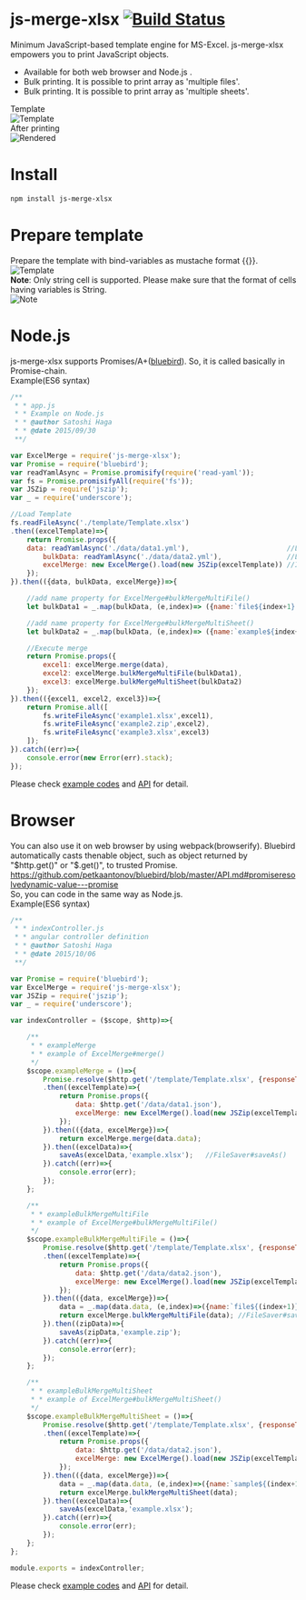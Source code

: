 # js-merge-xlsx  [![Build Status](https://travis-ci.org/hagasatoshi/js-merge-xlsx.svg?branch=master)](https://travis-ci.org/hagasatoshi/js-merge-xlsx)
Minimum JavaScript-based template engine for MS-Excel. js-merge-xlsx empowers you to print JavaScript objects.

- Available for both web browser and Node.js .
- Bulk printing. It is possible to print array as 'multiple files'. 
- Bulk printing. It is possible to print array as 'multiple sheets'. 

Template  
![Template](https://raw.githubusercontent.com/hagasatoshi/js-merge-xlsx/master/image/before2.png)  
After printing  
![Rendered](https://raw.githubusercontent.com/hagasatoshi/js-merge-xlsx/master/image/after.png)  

# Install
```bash
npm install js-merge-xlsx
```

# Prepare template  
Prepare the template with bind-variables as mustache format {{}}.
![Template](https://raw.githubusercontent.com/hagasatoshi/js-merge-xlsx/master/image/before2.png)  
**Note**: Only string cell is supported. Please make sure that the format of cells having variables is String.  
![Note](https://raw.githubusercontent.com/hagasatoshi/js-merge-xlsx/master/image/cell_format.png)

# Node.js  
js-merge-xlsx supports Promises/A+([bluebird](https://github.com/petkaantonov/bluebird)). So, it is called basically in Promise-chain.  
Example(ES6 syntax)  
```JavaScript
/**
 * * app.js
 * * Example on Node.js
 * * @author Satoshi Haga
 * * @date 2015/09/30
 **/

var ExcelMerge = require('js-merge-xlsx');
var Promise = require('bluebird');
var readYamlAsync = Promise.promisify(require('read-yaml'));
var fs = Promise.promisifyAll(require('fs'));
var JSZip = require('jszip');
var _ = require('underscore');

//Load Template
fs.readFileAsync('./template/Template.xlsx')
.then((excelTemplate)=>{
    return Promise.props({
    data: readYamlAsync('./data/data1.yml'),                        //Load single data
        bulkData: readYamlAsync('./data/data2.yml'),                //Load array data
        excelMerge: new ExcelMerge().load(new JSZip(excelTemplate)) //Initialize ExcelMerge object
    });
}).then(({data, bulkData, excelMerge})=>{

    //add name property for ExcelMerge#bulkMergeMultiFile()
    let bulkData1 = _.map(bulkData, (e,index)=> ({name:`file${index+1}.xlsx`, data:e}));

    //add name property for ExcelMerge#bulkMergeMultiSheet()
    let bulkData2 = _.map(bulkData, (e,index)=> ({name:`example${index+1}`, data:e}));

    //Execute merge
    return Promise.props({
        excel1: excelMerge.merge(data),
        excel2: excelMerge.bulkMergeMultiFile(bulkData1),
        excel3: excelMerge.bulkMergeMultiSheet(bulkData2)
    });
}).then(({excel1, excel2, excel3})=>{
    return Promise.all([
        fs.writeFileAsync('example1.xlsx',excel1),
        fs.writeFileAsync('example2.zip',excel2),
        fs.writeFileAsync('example3.xlsx',excel3)
    ]);
}).catch((err)=>{
    console.error(new Error(err).stack);
});
```

Please check [example codes](https://github.com/hagasatoshi/js-merge-xlsx/tree/master/example/1_node) and [API](https://github.com/hagasatoshi/js-merge-xlsx/blob/master/API.md) for detail.

# Browser  
You can also use it on web browser by using webpack(browserify). 
Bluebird automatically casts thenable object, such as object returned by "$http.get()" or "$.get()", to trusted Promise. https://github.com/petkaantonov/bluebird/blob/master/API.md#promiseresolvedynamic-value---promise  
So, you can code in the same way as Node.js.    
Example(ES6 syntax)  
```JavaScript
/**
 * * indexController.js
 * * angular controller definition
 * * @author Satoshi Haga
 * * @date 2015/10/06
 **/

var Promise = require('bluebird');
var ExcelMerge = require('js-merge-xlsx');
var JSZip = require('jszip');
var _ = require('underscore');

var indexController = ($scope, $http)=>{

    /**
     * * exampleMerge
     * * example of ExcelMerge#merge()
     */
    $scope.exampleMerge = ()=>{
        Promise.resolve($http.get('/template/Template.xlsx', {responseType: "arraybuffer"}))
        .then((excelTemplate)=>{
            return Promise.props({
                data: $http.get('/data/data1.json'),
                excelMerge: new ExcelMerge().load(new JSZip(excelTemplate.data))
            });
        }).then(({data, excelMerge})=>{
            return excelMerge.merge(data.data);
        }).then((excelData)=>{
            saveAs(excelData,'example.xlsx');   //FileSaver#saveAs()
        }).catch((err)=>{
            console.error(err);
        });
    };

    /**
     * * exampleBulkMergeMultiFile
     * * example of ExcelMerge#bulkMergeMultiFile()
     */
    $scope.exampleBulkMergeMultiFile = ()=>{
        Promise.resolve($http.get('/template/Template.xlsx', {responseType: "arraybuffer"}))
        .then((excelTemplate)=>{
            return Promise.props({
                data: $http.get('/data/data2.json'),
                excelMerge: new ExcelMerge().load(new JSZip(excelTemplate.data))
            });
        }).then(({data, excelMerge})=>{
            data = _.map(data.data, (e,index)=>({name:`file${(index+1)}.xlsx`, data:e}));
            return excelMerge.bulkMergeMultiFile(data); //FileSaver#saveAs()
        }).then((zipData)=>{
            saveAs(zipData,'example.zip');
        }).catch((err)=>{
            console.error(err);
        });
    };

    /**
     * * exampleBulkMergeMultiSheet
     * * example of ExcelMerge#bulkMergeMultiSheet()
     */
    $scope.exampleBulkMergeMultiSheet = ()=>{
        Promise.resolve($http.get('/template/Template.xlsx', {responseType: "arraybuffer"}))
        .then((excelTemplate)=>{
            return Promise.props({
                data: $http.get('/data/data2.json'),
                excelMerge: new ExcelMerge().load(new JSZip(excelTemplate.data))
            });
        }).then(({data, excelMerge})=>{
            data = _.map(data.data, (e,index)=>({name:`sample${(index+1)}`, data:e}));
            return excelMerge.bulkMergeMultiSheet(data);
        }).then((excelData)=>{
            saveAs(excelData,'example.xlsx');
        }).catch((err)=>{
            console.error(err);
        });
    };
};

module.exports = indexController;
```

Please check [example codes](https://github.com/hagasatoshi/js-merge-xlsx/tree/master/example/2_express) and [API](https://github.com/hagasatoshi/js-merge-xlsx/blob/master/API.md) for detail.
